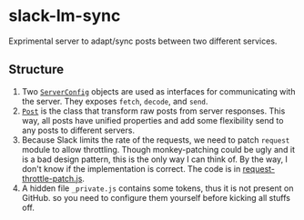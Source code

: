 # slack-lm-sync
Exprimental server to adapt/sync posts between two different services.

## Structure
  1. Two [`ServerConfig`](lib/sync/server-config/server-config.js) objects are used as interfaces for communicating with the server. They exposes `fetch`, `decode`, and `send`.
  2. [`Post`](lib/sync/post.js) is the class that transform raw posts from server responses. This way, all posts have unified properties and add some flexibility send to any posts to different servers.
  3. Because Slack limits the rate of the requests, we need to patch `request` module to allow throttling. Though monkey-patching could be ugly and it is a bad design pattern, this is the only way I can think of. By the way, I don't know if the implementation is correct. The code is in [request-throttle-patch.js](request-throttle-patch.js).
  4. A hidden file `_private.js` contains some tokens, thus it is not present on GitHub. so you need to configure them yourself before kicking all stuffs off.
